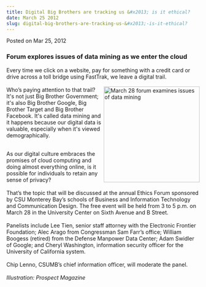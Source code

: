 ```yaml
---
title: Digital Big Brothers are tracking us &#x2013; is it ethical?
date: March 25 2012
slug: digital-big-brothers-are-tracking-us-&#x2013;-is-it-ethical?
---
```





<span class="date">Posted on Mar 25, 2012    </span>
<h3>Forum explores issues of data mining as we enter the cloud</h3>
<p>Every time we click on a website, pay for something with a
credit card or drive across a toll bridge using FastTrak, we leave
a digital trail.<br>
<br>
<img alt="March 28 forum examines issues of data mining" src="http://news.csumb.edu/sites/default/files/65/attachments/news/images/essay_bazalgette.jpg" style="float:right; width:250px; height:250px">Who&#x2019;s paying
attention to that trail? It&apos;s not just Big Brother Government; it&apos;s
also Big Brother Google, Big Brother Target and Big Brother
Facebook. It&apos;s called data mining and it happens because our
digital data is valuable, especially when it&apos;s viewed
demographically.</img></br></br></p>
<p>As our digital culture embraces the promises of cloud computing
and doing almost everything online, is it possible for individuals
to retain any sense of privacy?<br>
<br>
That&#x2019;s the topic that will be discussed at the annual Ethics Forum
sponsored by CSU Monterey Bay&#x2019;s schools of Business and Information
Technology and Communication Design. The free event will be held
from 3 to 5 p.m. on March 28 in the University Center on Sixth
Avenue and B Street.<br>
<br>
Panelists include Lee Tien, senior staff attorney with the
Electronic Frontier Foundation; Alec Arago from Congressman Sam
Farr&#x2019;s office; William Boogess (retired) from the Defense Manpower
Data Center; Adam Swidler of Google; and Cheryl Washington,
information security officer for the University of California
system.<br>
<br>
Chip Lenno, CSUMB&#x2019;s chief information officer, will moderate the
panel.<br>
<br>
<em>Illustration: Prospect Magazine</em><br>
&#xA0;</br></br></br></br></br></br></br></br></br></p>





